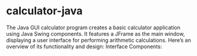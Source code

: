 # calculator-java
The Java GUI calculator program creates a basic calculator application using Java Swing components. It features a JFrame as the main window, displaying a user interface for performing arithmetic calculations. Here’s an overview of its functionality and design:  Interface Components:

